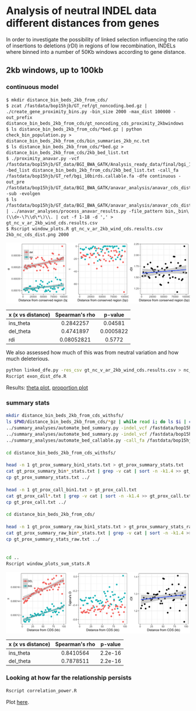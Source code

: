 # Analysis of neutral INDEL data different distances from genes 

In order to investigate the possibility of linked selection influencing the ratio of insertions to deletions (rDI) in
regions of low recombination, INDELs where binned into a number of 50Kb windows according to gene distance.


## 2kb windows, up to 100kb 

### continuous model

```
$ mkdir distance_bin_beds_2kb_from_cds/
$ zcat /fastdata/bop15hjb/GT_ref/gt_noncoding.bed.gz | ./create_gene_proximity_bins.py -bin_size 2000 -max_dist 100000 -out_prefix distance_bin_beds_2kb_from_cds/gt_noncoding_cds_proximity_2kbwindows
$ ls distance_bin_beds_2kb_from_cds/*bed.gz | python check_bin_population.py > distance_bin_beds_2kb_from_cds/bin_summaries_2kb_nc.txt
$ ls distance_bin_beds_2kb_from_cds/*bed.gz > distance_bin_beds_2kb_from_cds/2kb_bed_list.txt
$ ./proximity_anavar.py -vcf /fastdata/bop15hjb/GT_data/BGI_BWA_GATK/Analysis_ready_data/final/bgi_10birds.filtered_indels.pol.anno.recomb.line.vcf.gz -bed_list distance_bin_beds_2kb_from_cds/2kb_bed_list.txt -call_fa /fastdata/bop15hjb/GT_ref/bgi_10birds.callable.fa -dfe continuous -out_pre /fastdata/bop15hjb/GT_data/BGI_BWA_GATK/anavar_analysis/anavar_cds_distance_2kb_nc/gt_sel_ar_ref_cdsdist_2kb -sub -evolgen
$ ls /fastdata/bop15hjb/GT_data/BGI_BWA_GATK/anavar_analysis/anavar_cds_distance_2kb_nc/*results* | ../anavar_analyses/process_anavar_results.py -file_pattern bin,_bin\(\\d+-\?\\d\*\)\\. | cut -f 1-18 -d ',' > gt_nc_v_ar_2kb_wind_cds.results.csv
$ Rscript window_plots.R gt_nc_v_ar_2kb_wind_cds.results.csv 2kb_nc_cds_dist.png 2000
```

![2kb](2kb_nc_cds_dist.png)

| x (x vs distance) | Spearman's rho | p-value |
|:------------------|:--------------:|:-------:|
|ins_theta          | 0.2842257      | 0.04581 |
|del_theta          | 0.4741897      | 0.0005822  |
|rdi                | 0.08052821     | 0.5772  |

We also assessed how much of this was from neutral variation and how much deleterious.

```bash
python linked_dfe.py -res_csv gt_nc_v_ar_2kb_wind_cds.results.csv > nc_dfe_exon_dist.txt
Rscript exon_dist_dfe.R
```

Results: [theta plot](nc_exons_dist_dfe_theta.pdf), [proportion plot](nc_exons_dist_dfe_prop.pdf)

### summary stats

```bash
mkdir distance_bin_beds_2kb_from_cds_withsfs/
ls $PWD/distance_bin_beds_2kb_from_cds/*gz | while read i; do ls $i | cut -d '.' -f 2 | tr '\n' '\t'; echo $i; done > 2kb_binids_beds.txt
../summary_analyses/automate_bed_summary.py -indel_vcf /fastdata/bop15hjb/h_j_b/GT_data/BGI_BWA_GATK/Analysis_ready_data/final/bgi_10birds.filtered_indels.pol.anno.recomb.line.vcf.gz -snp_vcf /fastdata/bop15hjb/h_j_b/GT_data/BGI_BWA_GATK/Analysis_ready_data/final/bgi_10birds.filtered_snps.pol.anno.degen.line.vcf.gz -region_list 2kb_binids_beds.txt -out_pre distance_bin_beds_2kb_from_cds/gt_prox_summary_raw -evolgen
../summary_analyses/automate_bed_summary.py -indel_vcf /fastdata/bop15hjb/h_j_b/GT_data/BGI_BWA_GATK/Analysis_ready_data/final/bgi_10birds.filtered_indels.pol.anno.recomb.line.vcf.gz -snp_vcf /fastdata/bop15hjb/h_j_b/GT_data/BGI_BWA_GATK/Analysis_ready_data/final/bgi_10birds.filtered_snps.pol.anno.degen.line.vcf.gz -region_list 2kb_binids_beds.txt -correct_sfs -out_pre distance_bin_beds_2kb_from_cds_withsfs/gt_prox_summary -evolgen
../summary_analyses/automate_bed_callable.py -call_fa /fastdata/bop15hjb/GT_ref/bgi_10birds.callable.fa -chr_list /fastdata/bop15hjb/GT_ref/gt_autosomes.txt -region_list 2kb_binids_beds.txt -out_pre distance_bin_beds_2kb_from_cds_withsfs/gt_prox_call

cd distance_bin_beds_2kb_from_cds_withsfs/

head -n 1 gt_prox_summary_bin1_stats.txt > gt_prox_summary_stats.txt 
cat gt_prox_summary_bin*_stats.txt | grep -v cat | sort -n -k1.4 >> gt_prox_summary_stats.txt
cp gt_prox_summary_stats.txt ../

head -n 1 gt_prox_call_bin1.txt > gt_prox_call.txt 
cat gt_prox_call*.txt | grep -v cat | sort -n -k1.4 >> gt_prox_call.txt 
cp gt_prox_call.txt ../

cd distance_bin_beds_2kb_from_cds/

head -n 1 gt_prox_summary_raw_bin1_stats.txt > gt_prox_summary_stats_raw.txt 
cat gt_prox_summary_raw_bin*_stats.txt | grep -v cat | sort -n -k1.4 >> gt_prox_summary_stats_raw.txt
cp gt_prox_summary_stats_raw.txt ../


cd ..
Rscript window_plots_sum_stats.R
```

![2kb](2kb_nc_cds_dist_sum.png)

| x (x vs distance) | Spearman's rho | p-value |
|:------------------|:--------------:|:-------:|
|ins_theta          | 0.8410564      | 2.2e-16 |
|del_theta          | 0.7878511      | 2.2e-16 |

### Looking at how far the relationship persists

```bash
Rscript correlation_power.R 
```

Plot [here](theta_cor_power.pdf).


